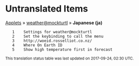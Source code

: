 # Untranslated Items
[Applets](../../../README.md) &#187; [weather@mockturtl](../README.md) &#187; **Japanese (ja)**

       1	Settings for weather@mockturtl
       2	Set the keybinding to call the menu
       3	http://woeid.rosselliot.co.nz/
       4	Where On Earth ID
       5	Show high temperature first in forecast

<sup>This translation status table was last updated on 2017-09-24, 02:30 UTC.</sup>
